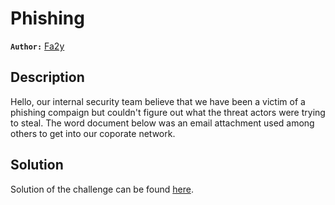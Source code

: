 # Phishing

**`Author:`** [Fa2y](https://github.com/Fa2y)

## Description

Hello, our internal security team believe that we have been a victim of a phishing compaign but couldn't figure out what the threat actors were trying to steal. The word document below was an email attachment used among others to get into our coporate network.

## Solution

Solution of the challenge can be found [here](solution/).
